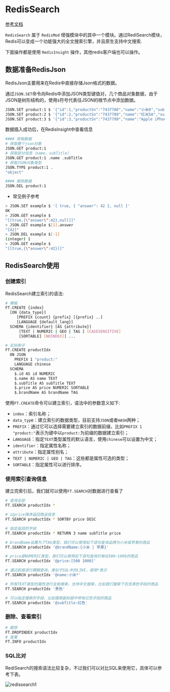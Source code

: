 # RedisSearch

[参考文档](https://redis.io/docs/data-types/json/)

`RedisSearch` 属于 `RedisMod` 增强模块中的其中一个模块。通过RediSearch模块，Redis可以变成一个功能强大的全文搜索引擎，并且原生支持中文搜索.

下面操作都是使用 `RedisInsight` 操作，其他redis客户端也可以操作。

## 数据准备RedisJson

RedisJson主要用来在Redis中直接存储Json格式的数据。

通过`JSON.SET`命令向Redis中添加JSON类型键值对，几个商品对象数据，由于JSON是树形结构的，使用`$`符号代表往JSON的根节点中添加数据。

```bash
JSON.SET product:1 $ '{"id":1,"productSn":"7437788","name":"小米8","subTitle":"全面屏游戏智能手机 6GB+64GB 黑色 全网通4G 双卡双待","brandName":"小米","price":2699,"count":1}'
JSON.SET product:2 $ '{"id":2,"productSn":"7437789","name":"红米5A","subTitle":"全网通版 3GB+32GB 香槟金 移动联通电信4G手机 双卡双待","brandName":"小米","price":649,"count":5}'
JSON.SET product:3 $ '{"id":3,"productSn":"7437799","name":"Apple iPhone 8 Plus","subTitle":"64GB 红色特别版 移动联通电信4G手机","brandName":"苹果","price":5499,"count":10}'
```

数据插入成功后，在RedisInsight中查看信息

```bash
#### 获取数据
# 获取整个json对象
JSON.GET product:1
# 获取部分信息（name，subTitle）
JSON.GET product:1 .name .subTitle
# 获取JSON对象类型
JSON.TYPE product:1 .
"object"

#### 删除数据
JSON.DEL product:1
```

* 常见例子参考

```bash
> JSON.SET example $ '[ true, { "answer": 42 }, null ]'
OK
> JSON.GET example $
"[[true,{\"answer\":42},null]]"
> JSON.GET example $[1].answer
"[42]"
> JSON.DEL example $[-1]
(integer) 1
> JSON.GET example $
"[[true,{\"answer\":42}]]"
```

## RedisSearch使用

### 创建索引

RedisSearch建立索引的语法:

```bash
# 模板
FT.CREATE {index}
  [ON {data_type}]
     [PREFIX {count} {prefix} [{prefix} ..]
     [LANGUAGE {default_lang}]
  SCHEMA {identifier} [AS {attribute}]
      [TEXT | NUMERIC | GEO | TAG ] [CASESENSITIVE]
      [SORTABLE] [NOINDEX]] ...

# 实际例子
FT.CREATE productIdx
  ON JSON 
    PREFIX 1 "product:" 
    LANGUAGE chinese 
  SCHEMA 
    $.id AS id NUMERIC
    $.name AS name TEXT 
    $.subTitle AS subTitle TEXT 
    $.price AS price NUMERIC SORTABLE 
    $.brandName AS brandName TAG
```

使用`FT.CREATE`命令可以建立索引，语法中的参数意义如下:

* `index`：索引名称；
* `data_typ`e：建立索引的数据类型，目前支持`JSON`或者`HASH`两种；
* `PREFIX`：通过它可以选择需要建立索引的数据前缀，比如`PREFIX 1 "product:"`表示为键中以`product:`为前缀的数据建立索引；
* `LANGUAGE`：指定`TEXT`类型属性的默认语言，使用`chinese`可以设置为中文；
* `identifier`：指定属性名称；
* `attribute`：指定属性别名；
* `TEXT | NUMERIC | GEO | TAG`：这些都是属性可选的类型；
* `SORTABLE`：指定属性可以进行排序。

### 使用索引查询信息

建立完索引后，我们就可以使用`FT.SEARCH`对数据进行查看了

```bash
# 查询全部
FT.SEARCH productIdx *

# 以price降序返回商品信息
FT.SEARCH productIdx * SORTBY price DESC

# 指定返回的字段
FT.SEARCH productIdx * RETURN 3 name subTitle price

# brandName设置为了TAG类型，我们可以使用如下语句查询品牌为小米或苹果的商品
FT.SEARCH productIdx '@brandName:{小米 | 苹果}'

# price是NUMERIC类型，我们可以使用如下语句查询价格在500~1000的商品
FT.SEARCH productIdx '@price:[500 1000]'

# 通过前缀进行模糊查询，类似于SQL中的LIKE，使用*表示
FT.SEARCH productIdx '@name:小米*'

# 所有TEXT类型的属性进行全局搜索，支持中文搜索，比如我们搜索下包含黑色字段的商品
FT.SEARCH productIdx '黑色'

# 可以指定搜索的字段，比如搜索副标题中带有红色字段的商品
FT.SEARCH productIdx '@subTitle:红色'
```

### 删除、查看索引

```bash
# 删除
FT.DROPINDEX productIdx
# 查看
FT.INFO productIdx
```

### SQL比对

RediSearch的搜索语法比较复杂，不过我们可以对比SQL来使用它，具体可以参考下表。

![redissearch1](http://cdn.go99.top/docs/devops/redis/redissearch1.awebp)
